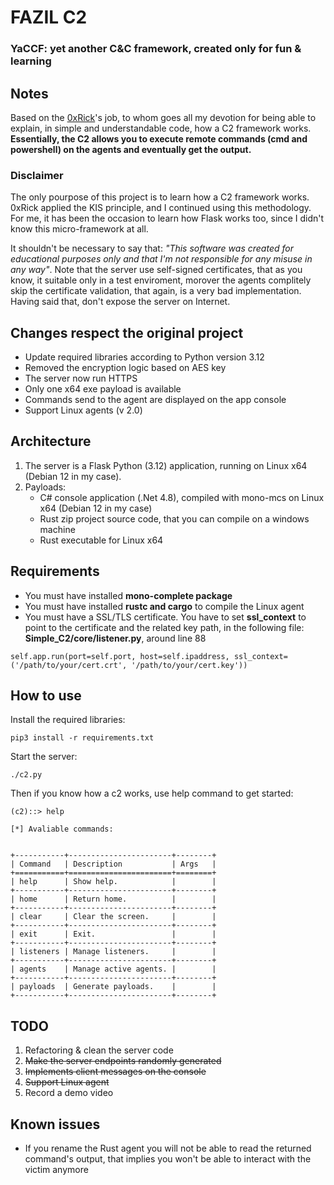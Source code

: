 # FAZIL C2
### YaCCF: yet another C&C framework, created only for fun & learning

## Notes
Based on the [0xRick](https://0xrick.github.io/misc/c2/)'s job, to whom goes all my devotion for being able to explain, in simple and understandable code, how a C2 framework works. 
<b>Essentially, the C2 allows you to execute remote commands (cmd and powershell) on the agents and eventually get the output.</b>

### Disclaimer
The only pourpose of this project is to learn how a C2 framework works. 0xRick applied the KIS principle, and I continued using this methodology. For me, it has been the occasion to learn how Flask works too, since I didn't know this micro-framework at all.

It shouldn't be necessary to say that: <i>"This software was created for educational purposes only and that I'm not responsible for any misuse in any way"</i>. Note that the server use self-signed certificates, that as you know, it suitable only in a test enviroment, morover the agents complitely skip the certificate validation, that again, is a very bad implementation. Having said that, don't
expose the server on Internet.

## Changes respect the original project
- Update required libraries according to Python version 3.12
- Removed the encryption logic based on AES key
- The server now run HTTPS
- Only one x64 exe payload is available
- Commands send to the agent are displayed on the app console
- Support Linux agents (v 2.0)


## Architecture

1. The server is a Flask Python (3.12) application, running on Linux x64 (Debian 12 in my case).
2. Payloads:
   - C# console application (.Net 4.8), compiled with mono-mcs on Linux x64 (Debian 12 in my case)
   - Rust zip project source code, that you can compile on a windows machine
   - Rust executable for Linux x64

## Requirements

- You must have installed <b>mono-complete package</b>
- You must have installed <b>rustc and cargo</b> to compile the Linux agent 
- You must have a SSL/TLS certificate. You have to set <b>ssl_context</b> to point to the certificate and the related key path, in the following file: <b>Simple_C2/core/listener.py</b>, around line 88
```
self.app.run(port=self.port, host=self.ipaddress, ssl_context=('/path/to/your/cert.crt', '/path/to/your/cert.key'))
```

## How to use

Install the required libraries:

```
pip3 install -r requirements.txt
```

Start the server:

    ./c2.py

Then if you know how a c2 works, use help command to get started:

```
(c2)::> help

[*] Avaliable commands: 


+-----------+-----------------------+--------+
| Command   | Description           | Args   |
+===========+=======================+========+
| help      | Show help.            |        |
+-----------+-----------------------+--------+
| home      | Return home.          |        |
+-----------+-----------------------+--------+
| clear     | Clear the screen.     |        |
+-----------+-----------------------+--------+
| exit      | Exit.                 |        |
+-----------+-----------------------+--------+
| listeners | Manage listeners.     |        |
+-----------+-----------------------+--------+
| agents    | Manage active agents. |        |
+-----------+-----------------------+--------+
| payloads  | Generate payloads.    |        |
+-----------+-----------------------+--------+

```


## TODO
1. Refactoring & clean the server code
2. ~~Make the server endpoints randomly generated~~
3. ~~Implements client messages on the console~~
4. ~~Support Linux agent~~
5. Record a demo video

## Known issues
- If you rename the Rust agent you will not be able to read the returned command's output, that implies you won't be able to interact with the victim anymore

    



